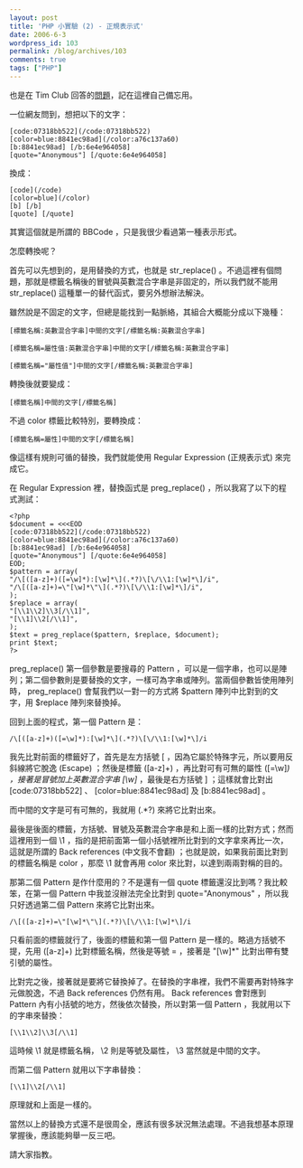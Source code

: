 ```yaml
---
layout: post
title: 'PHP 小實驗 (2) - 正規表示式'
date: 2006-6-3
wordpress_id: 103
permalink: /blog/archives/103
comments: true
tags: ["PHP"]
---
```


也是在 Tim Club 回答的[問題](http://timteam.org/?TIM=FORUM&FORUM=1&ShowDocument=14269)，記在這裡自己備忘用。

一位網友問到，想把以下的文字：

```
[code:07318bb522](/code:07318bb522)
[color=blue:8841ec98ad](/color:a76c137a60)
[b:8841ec98ad] [/b:6e4e964058]
[quote="Anonymous"] [/quote:6e4e964058]

```

換成：

```
[code](/code)
[color=blue](/color)
[b] [/b]
[quote] [/quote]

```

其實這個就是所謂的 BBCode ，只是我很少看過第一種表示形式。

怎麼轉換呢？

<!--more-->

首先可以先想到的，是用替換的方式，也就是 str_replace() 。不過這裡有個問題，那就是標籤名稱後的冒號與英數混合字串是非固定的，所以我們就不能用 str_replace() 這種單一的替代函式，要另外想辦法解決。

雖然說是不固定的文字，但總是能找到一點脈絡，其組合大概能分成以下幾種：

```
[標籤名稱:英數混合字串]中間的文字[/標籤名稱:英數混合字串]

```

```
[標籤名稱=屬性值:英數混合字串]中間的文字[/標籤名稱:英數混合字串]

```

```
[標籤名稱="屬性值"]中間的文字[/標籤名稱:英數混合字串]

```

轉換後就要變成：

```
[標籤名稱]中間的文字[/標籤名稱]

```

不過 color 標籤比較特別，要轉換成：

```
[標籤名稱=屬性]中間的文字[/標籤名稱]

```

像這樣有規則可循的替換，我們就能使用 <span id="pageTitle">Regular Expression</span> (正規表示式) 來完成它。

在 <span id="pageTitle">Regular Expression</span> 裡，替換函式是 preg_replace() ，所以我寫了以下的程式測試：

```
<?php
$document = <<<EOD
[code:07318bb522](/code:07318bb522)
[color=blue:8841ec98ad](/color:a76c137a60)
[b:8841ec98ad] [/b:6e4e964058]
[quote="Anonymous"] [/quote:6e4e964058]
EOD;
$pattern = array(
"/\[([a-z]+)([=\w]*):[\w]*\](.*?)\[\/\\1:[\w]*\]/i",
"/\[([a-z]+)=\"[\w]*\"\](.*?)\[\/\\1:[\w]*\]/i",
);
$replace = array(
"[\\1\\2]\\3[/\\1]",
"[\\1]\\2[/\\1]",
);
$text = preg_replace($pattern, $replace, $document);
print $text;
?>

```

preg_replace() 第一個參數是要搜尋的 Pattern ，可以是一個字串，也可以是陣列；第二個參數則是要替換的文字，一樣可為字串或陣列。當兩個參數皆使用陣列時， preg_replace() 會幫我們以一對一的方式將 $pattern 陣列中比對到的文字，用 $replace 陣列來替換掉。

回到上面的程式，第一個 Pattern 是：

```
/\[([a-z]+)([=\w]*):[\w]*\](.*?)\[\/\\1:[\w]*\]/i

```

我先比對前面的標籤好了，首先是左方括號 \[ ，因為它屬於特殊字元，所以要用反斜線將它脫逸 (Escape) ；然後是標籤 ([a-z]+) ，再比對可有可無的屬性 ([=\w]*) ，接著是冒號加上英數混合字串 [\w]* ，最後是右方括號 \] ；這樣就會比對出 [code:07318bb522] 、 [color=blue:8841ec98ad] 及 [b:8841ec98ad] 。

而中間的文字是可有可無的，我就用 (.*?) 來將它比對出來。

最後是後面的標籤，方括號、冒號及英數混合字串是和上面一樣的比對方式；然而這裡用到一個 \\1 ，指的是把前面第一個小括號裡所比對到的文字拿來再比一次，這就是所謂的 Back references (中文我不會翻) ；也就是說，如果我前面比對到的標籤名稱是 color ，那麼 \\1 就會再用 color 來比對，以達到兩兩對稱的目的。 

那第二個 Pattern 是作什麼用的？不是還有一個 quote 標籤還沒比到嗎？我比較笨，在第一個 Pattern 中我並沒辦法完全比對到 quote="Anonymous" ，所以我只好透過第二個 Pattern 來將它比對出來。

```
/\[([a-z]+)=\"[\w]*\"\](.*?)\[\/\\1:[\w]*\]/i

```

只看前面的標籤就行了，後面的標籤和第一個 Pattern 是一樣的。略過方括號不提，先用 ([a-z]+) 比對標籤名稱，然後是等號 = ，接著是 \"[\w]*\" 比對出帶有雙引號的屬性。

比對完之後，接著就是要將它替換掉了。在替換的字串裡，我們不需要再對特殊字元做脫逸，不過 Back references 仍然有用。 Back references 會對應到 Pattern 內有小括號的地方，然後依次替換，所以對第一個 Pattern ，我就用以下的字串來替換：

```
[\\1\\2]\\3[/\\1]

```

這時候 \\1 就是標籤名稱， \\2 則是等號及屬性， \\3 當然就是中間的文字。

而第二個 Pattern 就用以下字串替換：

```
[\\1]\\2[/\\1]

```

原理就和上面是一樣的。

當然以上的替換方式還不是很周全，應該有很多狀況無法處理。不過我想基本原理掌握後，應該能夠舉一反三吧。

請大家指教。
